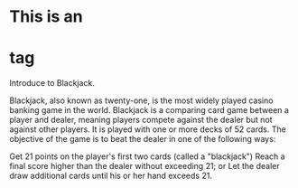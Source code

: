 # This is an <h1> tag
Introduce to Blackjack.

Blackjack, also known as twenty-one, is the most widely played casino banking game in the world. Blackjack is a comparing card game between a player and dealer, meaning players compete against the dealer but not against other players. It is played with one or more decks of 52 cards. The objective of the game is to beat the dealer in one of the following ways:

Get 21 points on the player's first two cards (called a "blackjack")
Reach a final score higher than the dealer without exceeding 21; or
Let the dealer draw additional cards until his or her hand exceeds 21.
